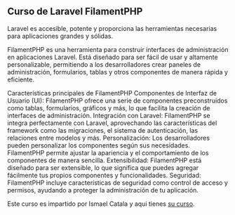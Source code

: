 ## Curso de Laravel FilamentPHP

Laravel es accesible, potente y proporciona las herramientas necesarias para aplicaciones grandes y sólidas.

FilamentPHP es una herramienta para construir interfaces de administración en aplicaciones Laravel. Está diseñado para ser fácil de usar y altamente personalizable, permitiendo a los desarrolladores crear paneles de administración, formularios, tablas y otros componentes de manera rápida y eficiente.

Características principales de FilamentPHP
Componentes de Interfaz de Usuario (UI):
FilamentPHP ofrece una serie de componentes preconstruidos como tablas, formularios, gráficos y más, lo que facilita la creación de interfaces de administración.
Integración con Laravel:
FilamentPHP se integra perfectamente con Laravel, aprovechando las características del framework como las migraciones, el sistema de autenticación, las relaciones entre modelos y más.
Personalización:
Los desarrolladores pueden personalizar los componentes según sus necesidades. FilamentPHP permite ajustar la apariencia y el comportamiento de los componentes de manera sencilla.
Extensibilidad:
FilamentPHP está diseñado para ser extensible, lo que significa que puedes agregar fácilmente tus propios componentes y funcionalidades.
Seguridad:
FilamentPHP incluye características de seguridad como control de acceso y permisos, ayudando a proteger la administración de tu aplicación.

Este curso es impartido por Ismael Catala y aqui tienes [su curso](https://www.youtube.com/watch?v=hZ7In0NRmME&list=PLbFjjy1sD3hqpbPGYP9bxwyd2B79V09kV).
